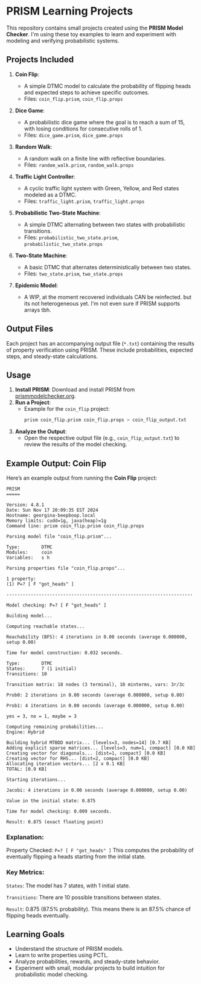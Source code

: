 # PRISM Learning Projects

This repository contains small projects created using the **PRISM Model Checker**. I'm using these toy examples to learn and experiment with modeling and verifying probabilistic systems.

## Projects Included

1. **Coin Flip**:
   - A simple DTMC model to calculate the probability of flipping heads and expected steps to achieve specific outcomes.
   - Files: `coin_flip.prism`, `coin_flip.props`

2. **Dice Game**:
   - A probabilistic dice game where the goal is to reach a sum of 15, with losing conditions for consecutive rolls of 1.
   - Files: `dice_game.prism`, `dice_game.props`

3. **Random Walk**:
   - A random walk on a finite line with reflective boundaries.
   - Files: `random_walk.prism`, `random_walk.props`

4. **Traffic Light Controller**:
   - A cyclic traffic light system with Green, Yellow, and Red states modeled as a DTMC.
   - Files: `traffic_light.prism`, `traffic_light.props`

5. **Probabilistic Two-State Machine**:
   - A simple DTMC alternating between two states with probabilistic transitions.
   - Files: `probabilistic_two_state.prism`, `probabilistic_two_state.props`

6. **Two-State Machine**:
   - A basic DTMC that alternates deterministically between two states.
   - Files: `two_state.prism`, `two_state.props`

7. **Epidemic Model**:
   - A WIP, at the moment recovered individuals CAN be reinfected. but its not heterogeneous yet. I'm not even sure if PRISM supports arrays tbh.

## Output Files

Each project has an accompanying output file (`*.txt`) containing the results of property verification using PRISM. These include probabilities, expected steps, and steady-state calculations.

## Usage

1. **Install PRISM**: Download and install PRISM from [prismmodelchecker.org](http://www.prismmodelchecker.org/).
2. **Run a Project**:
   - Example for the `coin_flip` project:
     ```bash
     prism coin_flip.prism coin_flip.props > coin_flip_output.txt
     ```
3. **Analyze the Output**:
   - Open the respective output file (e.g., `coin_flip_output.txt`) to review the results of the model checking.

## Example Output: Coin Flip

Here’s an example output from running the **Coin Flip** project:

```plaintext
PRISM
=====

Version: 4.8.1
Date: Sun Nov 17 20:09:35 EST 2024
Hostname: georgina-beepboop.local
Memory limits: cudd=1g, java(heap)=1g
Command line: prism coin_flip.prism coin_flip.props

Parsing model file "coin_flip.prism"...

Type:        DTMC
Modules:     coin
Variables:   s h

Parsing properties file "coin_flip.props"...

1 property:
(1) P=? [ F "got_heads" ]

---------------------------------------------------------------------

Model checking: P=? [ F "got_heads" ]

Building model...

Computing reachable states...

Reachability (BFS): 4 iterations in 0.00 seconds (average 0.000000, setup 0.00)

Time for model construction: 0.032 seconds.

Type:        DTMC
States:      7 (1 initial)
Transitions: 10

Transition matrix: 18 nodes (3 terminal), 10 minterms, vars: 3r/3c

Prob0: 2 iterations in 0.00 seconds (average 0.000000, setup 0.00)

Prob1: 4 iterations in 0.00 seconds (average 0.000000, setup 0.00)

yes = 3, no = 1, maybe = 3

Computing remaining probabilities...
Engine: Hybrid

Building hybrid MTBDD matrix... [levels=3, nodes=14] [0.7 KB]
Adding explicit sparse matrices... [levels=3, num=1, compact] [0.0 KB]
Creating vector for diagonals... [dist=1, compact] [0.0 KB]
Creating vector for RHS... [dist=2, compact] [0.0 KB]
Allocating iteration vectors... [2 x 0.1 KB]
TOTAL: [0.9 KB]

Starting iterations...

Jacobi: 4 iterations in 0.00 seconds (average 0.000000, setup 0.00)

Value in the initial state: 0.875

Time for model checking: 0.009 seconds.

Result: 0.875 (exact floating point)
```
### Explanation:
Property Checked: ```P=? [ F "got_heads" ]```
This computes the probability of eventually flipping a heads starting from the initial state.
### Key Metrics:
```States```: The model has 7 states, with 1 initial state.

```Transitions```: There are 10 possible transitions between states.

```Result```: 0.875 (87.5% probability).
This means there is an 87.5% chance of flipping heads eventually.

## Learning Goals

- Understand the structure of PRISM models.
- Learn to write properties using PCTL.
- Analyze probabilities, rewards, and steady-state behavior.
- Experiment with small, modular projects to build intuition for probabilistic model checking.
